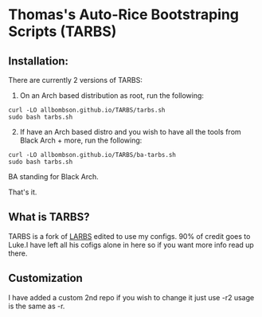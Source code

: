 # Thomas's Auto-Rice Bootstraping Scripts (TARBS)


## Installation:
There are currently 2 versions of TARBS:

1. On an Arch based distribution as root, run the following:

```
curl -LO allbombson.github.io/TARBS/tarbs.sh
sudo bash tarbs.sh
```
2. If have an Arch based distro and you wish to have all the tools from Black Arch + more, run the following:
```
curl -LO allbombson.github.io/TARBS/ba-tarbs.sh
sudo bash tarbs.sh
```
BA standing for Black Arch.


That's it.

## What is TARBS?

TARBS is a fork of [LARBS](https://github.com/lukesmithxyz/LARBS) edited to use my configs. 90% of credit goes to Luke.I have left all his cofigs alone in here so if you want more info read up there.
## Customization

I have added a custom 2nd repo if you wish to change it just use -r2 usage is the same as -r.


